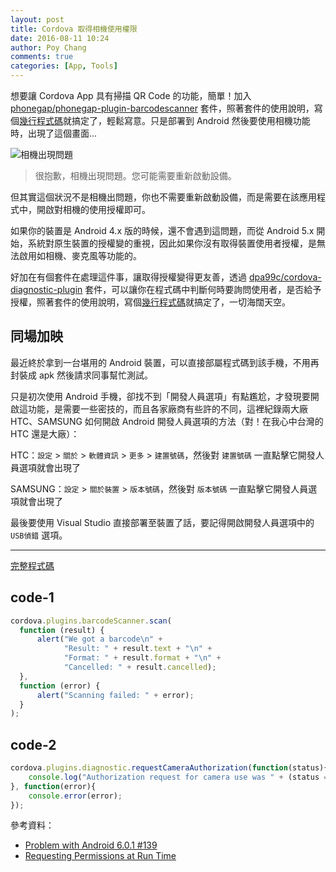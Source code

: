 ```yaml
---
layout: post
title: Cordova 取得相機使用權限
date: 2016-08-11 10:24
author: Poy Chang
comments: true
categories: [App, Tools]
---
```

想要讓 Cordova App 具有掃描 QR Code 的功能，簡單！加入 [phonegap/phonegap-plugin-barcodescanner](https://github.com/phonegap/phonegap-plugin-barcodescanner) 套件，照著套件的使用說明，寫個[幾行程式碼](code-1)就搞定了，輕鬆寫意。只是部署到 Android 然後要使用相機功能時，出現了這個畫面...

![相機出現問題](http://i.imgur.com/RivLKnr.png)

>很抱歉，相機出現問題。您可能需要重新啟動設備。

但其實這個狀況不是相機出問題，你也不需要重新啟動設備，而是需要在該應用程式中，開啟對相機的使用授權即可。

如果你的裝置是 Android 4.x 版的時候，還不會遇到這問題，而從 Android 5.x 開始，系統對原生裝置的授權變的重視，因此如果你沒有取得裝置使用者授權，是無法啟用如相機、麥克風等功能的。

好加在有個套件在處理這件事，讓取得授權變得更友善，透過 [dpa99c/cordova-diagnostic-plugin](https://github.com/dpa99c/cordova-diagnostic-plugin) 套件，可以讓你在程式碼中判斷何時要詢問使用者，是否給予授權，照著套件的使用說明，寫個[幾行程式碼](code-2)就搞定了，一切海闊天空。

## 同場加映

最近終於拿到一台堪用的 Android 裝置，可以直接部屬程式碼到該手機，不用再封裝成 apk 然後請求同事幫忙測試。

只是初次使用 Android 手機，卻找不到「開發人員選項」有點尷尬，才發現要開啟這功能，是需要一些密技的，而且各家廠商有些許的不同，這裡紀錄兩大廠 HTC、SAMSUNG 如何開啟 Android 開發人員選項的方法（對！在我心中台灣的 HTC 還是大廠）：

HTC：`設定` > `關於` > `軟體資訊` > `更多` > `建置號碼`，然後對 `建置號碼` 一直點擊它開發人員選項就會出現了

SAMSUNG：`設定` > `關於裝置` > `版本號碼`，然後對 `版本號碼` 一直點擊它開發人員選項就會出現了

最後要使用 Visual Studio 直接部署至裝置了話，要記得開啟開發人員選項中的 `USB偵錯` 選項。

----------

[完整程式碼](code)

## code-1

```javascript
cordova.plugins.barcodeScanner.scan(
  function (result) {
      alert("We got a barcode\n" +
            "Result: " + result.text + "\n" +
            "Format: " + result.format + "\n" +
            "Cancelled: " + result.cancelled);
  }, 
  function (error) {
      alert("Scanning failed: " + error);
  }
);
```

## code-2

```javascript
cordova.plugins.diagnostic.requestCameraAuthorization(function(status){
    console.log("Authorization request for camera use was " + (status == cordova.plugins.diagnostic.permissionStatus.GRANTED ? "granted" : "denied"));
}, function(error){
    console.error(error);
});
```

參考資料：

* [Problem with Android 6.0.1 #139](https://github.com/phonegap/phonegap-plugin-barcodescanner/issues/139)
* [Requesting Permissions at Run Time](https://developer.android.com/training/permissions/requesting.html)